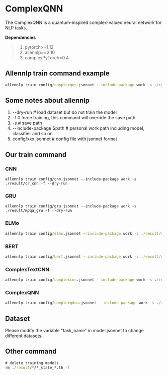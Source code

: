 # ComplexQNN

The ComplexQNN is a quantum-inspired complex-valued neural network for NLP tasks.

**Dependencies**

> 1. pytorch>=1.12
> 2. allennlp==2.10
> 3. complexPyTorch=0.4
>

## Allennlp train command example

```cmd
allennlp train config/complexqnn.jsonnet --include-package work -s ./result/mytrain2 -f --dry-run
```


## Some notes about allennlp
1. --dry-run  # load dataset but do not train the model
2. -f  # force training, this command will override the save path
3. -s  # save path
4. --include-package $path  # personal work path including model, classifier and so on
5. config/xxx.jsonnet  # config file with jsonnet format


## Our train command
### CNN
```
allennlp train config/cnn.jsonnet --include-package work -s ./result/cr_cnn -f --dry-run
```

### GRU
```
allennlp train config/gru.jsonnet --include-package work -s ./result/mpqa_gru -f --dry-run
```

### ELMo

```cmd
allennlp train config/elmo.jsonnet --include-package work -s ./result/sst2_emlo -f
```


### BERT
```cmd
allennlp train config/bert.jsonnet --include-package work -s ./result/subj_bert -f
```


### ComplexTextCNN
```cmd
allennlp train config/complexcnn.jsonnet --include-package work -s ./result/cr_complexcnn -f
```


### ComplexQNN
```cmd
allennlp train config/complexqdnn.jsonnet --include-package work -s ./result/subj_complexqnn -f
```

## Dataset
Please modify the variable "task_name" in model.jsonnet to change different datasets.

## Other command
```cmd
# delete training models
rm ./result/*/*_state_*.th -f
```